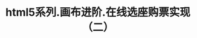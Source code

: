 ---
layout: result
title: html5系列.画布进阶.在线选座购票实现（二）
keywords:	 "html5,html5进阶,canvas,画布,在线选座,选座购票,在线选座购票"
description: "html5系列.画布进阶.在线选座购票"
referrertitle: "html5系列.画布"
referrer: "/2014/10/11/html5-series-canvas-onlineseat-2/"
hash: "tKLpu"
height: 355
---